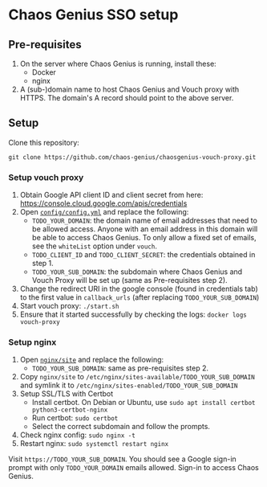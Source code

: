 # Chaos Genius SSO setup

## Pre-requisites

1. On the server where Chaos Genius is running, install these:
    - Docker
    - nginx
1. A (sub-)domain name to host Chaos Genius and Vouch proxy with HTTPS. The domain's A record should point to the above server.

## Setup

Clone this repository:
```
git clone https://github.com/chaos-genius/chaosgenius-vouch-proxy.git
```

### Setup vouch proxy

1. Obtain Google API client ID and client secret from here: https://console.cloud.google.com/apis/credentials
1. Open [`config/config.yml`](config/config.yml) and replace the following:
    - `TODO_YOUR_DOMAIN`: the domain name of email addresses that need to be allowed access. Anyone with an email address in this domain will be able to access Chaos Genius. To only allow a fixed set of emails, see the `whiteList` option under `vouch`.
    - `TODO_CLIENT_ID` and `TODO_CLIENT_SECRET`: the credentials obtained in step 1.
    - `TODO_YOUR_SUB_DOMAIN`: the subdomain where Chaos Genius and Vouch Proxy will be set up (same as Pre-requisites step 2).
1. Change the redirect URI in the google console (found in credentials tab) to the first value in `callback_urls` (after replacing `TODO_YOUR_SUB_DOMAIN`)
1. Start vouch proxy: `./start.sh`
1. Ensure that it started successfully by checking the logs: `docker logs vouch-proxy`

### Setup nginx

1. Open [`nginx/site`](nginx/site) and replace the following:
    - `TODO_YOUR_SUB_DOMAIN`: same as pre-requisites step 2.
1. Copy `nginx/site` to `/etc/nginx/sites-available/TODO_YOUR_SUB_DOMAIN` and symlink it to `/etc/nginx/sites-enabled/TODO_YOUR_SUB_DOMAIN`
1. Setup SSL/TLS with Certbot
    - Install certbot. On Debian or Ubuntu, use `sudo apt install certbot python3-certbot-nginx`
    - Run certbot: `sudo certbot`
    - Select the correct subdomain and follow the prompts.
1. Check nginx config: `sudo nginx -t`
1. Restart nginx: `sudo systemctl restart nginx`

Visit `https://TODO_YOUR_SUB_DOMAIN`. You should see a Google sign-in prompt with only `TODO_YOUR_DOMAIN` emails allowed. Sign-in to access Chaos Genius.
